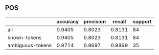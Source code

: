 
## POS

|                  | accuracy | precision | recall | support |
|------------------|----------|-----------|--------|---------|
| all              | 0.9405   | 0.8023    | 0.8131 | 84      |
| known-tokens     | 0.9405   | 0.8023    | 0.8131 | 84      |
| ambiguous-tokens | 0.9714   | 0.9697    | 0.9899 | 35      |

